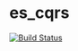 # es_cqrs

[![Build Status](https://travis-ci.org/guizmaii/es_cqrs.svg?branch=master)](https://travis-ci.org/guizmaii/es_cqrs)
